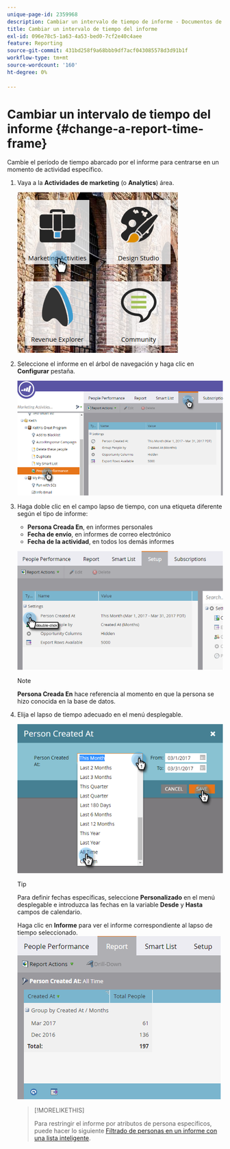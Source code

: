 ```yaml
---
unique-page-id: 2359968
description: Cambiar un intervalo de tiempo de informe - Documentos de Marketo - Documentación del producto
title: Cambiar un intervalo de tiempo del informe
exl-id: 096e78c5-1a63-4a53-bed0-7cf2e40c4aee
feature: Reporting
source-git-commit: 431bd258f9a68bbb9df7acf043085578d3d91b1f
workflow-type: tm+mt
source-wordcount: '160'
ht-degree: 0%

---
```


# Cambiar un intervalo de tiempo del informe {#change-a-report-time-frame}

Cambie el período de tiempo abarcado por el informe para centrarse en un momento de actividad específico.

1. Vaya a la **Actividades de marketing** (o **Analytics**) área.

   ![](assets/image2017-3-27-9-3a15-3a9.png)

1. Seleccione el informe en el árbol de navegación y haga clic en **Configurar** pestaña.

   ![](assets/image2017-3-27-9-3a57-3a56.png)

1. Haga doble clic en el campo lapso de tiempo, con una etiqueta diferente según el tipo de informe:

   * **Persona Creada En**, en informes personales
   * **Fecha de envío**, en informes de correo electrónico
   * **Fecha de la actividad**, en todos los demás informes

   ![](assets/image2017-3-27-9-3a58-3a23.png)

   >[!NOTE]
   >
   >**Persona Creada En** hace referencia al momento en que la persona se hizo conocida en la base de datos.

1. Elija el lapso de tiempo adecuado en el menú desplegable.

   ![](assets/image2017-3-27-9-3a58-3a40.png)

   >[!TIP]
   >
   >Para definir fechas específicas, seleccione **Personalizado** en el menú desplegable e introduzca las fechas en la variable **Desde** y **Hasta** campos de calendario.

   Haga clic en **Informe** para ver el informe correspondiente al lapso de tiempo seleccionado.\
   ![](assets/image2017-3-27-9-3a59-3a1.png)

   >[!MORELIKETHIS]
   >
   >Para restringir el informe por atributos de persona específicos, puede hacer lo siguiente [Filtrado de personas en un informe con una lista inteligente](/help/marketo/product-docs/reporting/basic-reporting/editing-reports/filter-people-in-a-report-with-a-smart-list.md).
